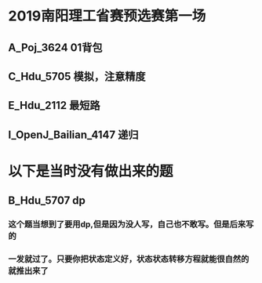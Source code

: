 # 2019南阳理工省赛预选赛第一场
## A_Poj_3624 01背包
## C_Hdu_5705 模拟，注意精度
## E_Hdu_2112 最短路
## I_OpenJ_Bailian_4147 递归
# 以下是当时没有做出来的题
## **B_Hdu_5707 dp**
###	这个题当想到了要用dp,但是因为没人写，自己也不敢写。但是后来写的
###	一发就过了。只要你把状态定义好，状态状态转移方程就能很自然的就推出来了


